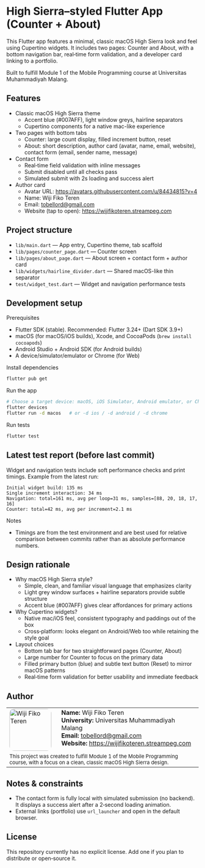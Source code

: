 # High Sierra–styled Flutter App (Counter + About)

This Flutter app features a minimal, classic macOS High Sierra look and feel using Cupertino widgets. It includes two pages: Counter and About, with a bottom navigation bar, real‑time form validation, and a developer card linking to a portfolio.

Built to fulfill Module 1 of the Mobile Programming course at Universitas Muhammadiyah Malang.

## Features

- Classic macOS High Sierra theme
	- Accent blue (#007AFF), light window greys, hairline separators
	- Cupertino components for a native mac-like experience
- Two pages with bottom tabs
	- Counter: large count display, filled increment button, reset
	- About: short description, author card (avatar, name, email, website), contact form (email, sender name, message)
- Contact form
	- Real‑time field validation with inline messages
	- Submit disabled until all checks pass
	- Simulated submit with 2s loading and success alert
- Author card
	- Avatar URL: https://avatars.githubusercontent.com/u/84434815?v=4
	- Name: Wiji Fiko Teren
	- Email: tobellord@gmail.com
	- Website (tap to open): https://wijifikoteren.streampeg.com

## Project structure

- `lib/main.dart` — App entry, Cupertino theme, tab scaffold
- `lib/pages/counter_page.dart` — Counter screen
- `lib/pages/about_page.dart` — About screen + contact form + author card
- `lib/widgets/hairline_divider.dart` — Shared macOS-like thin separator
- `test/widget_test.dart` — Widget and navigation performance tests

## Development setup

Prerequisites
- Flutter SDK (stable). Recommended: Flutter 3.24+ (Dart SDK 3.9+)
- macOS (for macOS/iOS builds), Xcode, and CocoaPods (`brew install cocoapods`)
- Android Studio + Android SDK (for Android builds)
- A device/simulator/emulator or Chrome (for Web)

Install dependencies

```bash
flutter pub get
```

Run the app

```bash
# Choose a target device: macOS, iOS Simulator, Android emulator, or Chrome
flutter devices
flutter run -d macos   # or -d ios / -d android / -d chrome
```

Run tests

```bash
flutter test
```

## Latest test report (before last commit)

Widget and navigation tests include soft performance checks and print timings. Example from the latest run:

```
Initial widget build: 135 ms
Single increment interaction: 34 ms
Navigation: total=161 ms, avg per loop=31 ms, samples=[88, 20, 18, 17, 16]
Counter: total=42 ms, avg per increment=2.1 ms
```

Notes
- Timings are from the test environment and are best used for relative comparison between commits rather than as absolute performance numbers.

## Design rationale

- Why macOS High Sierra style?
	- Simple, clean, and familiar visual language that emphasizes clarity
	- Light grey window surfaces + hairline separators provide subtle structure
	- Accent blue (#007AFF) gives clear affordances for primary actions
- Why Cupertino widgets?
	- Native mac/iOS feel, consistent typography and paddings out of the box
	- Cross‑platform: looks elegant on Android/Web too while retaining the style goal
- Layout choices
	- Bottom tab bar for two straightforward pages (Counter, About)
	- Large number for Counter to focus on the primary data
	- Filled primary button (blue) and subtle text button (Reset) to mirror macOS patterns
	- Real‑time form validation for better usability and immediate feedback

## Author

<table>
	<tr>
		<td width="120" valign="top">
			<img src="https://avatars.githubusercontent.com/u/84434815?v=4" alt="Wiji Fiko Teren" width="110" style="border-radius:12px; object-fit:cover;" />
		</td>
		<td valign="top">
			<strong>Name:</strong> Wiji Fiko Teren<br/>
			<strong>University:</strong> Universitas Muhammadiyah Malang<br/>
			<strong>Email:</strong> <a href="mailto:tobellord@gmail.com">tobellord@gmail.com</a><br/>
			<strong>Website:</strong> <a href="https://wijifikoteren.streampeg.com" target="_blank">https://wijifikoteren.streampeg.com</a>
		</td>
	</tr>
	<tr>
		<td colspan="2">
			<sub>This project was created to fulfill Module 1 of the Mobile Programming course, with a focus on a clean, classic macOS High Sierra design.</sub>
		</td>
	</tr>
  
</table>

## Notes & constraints

- The contact form is fully local with simulated submission (no backend). It displays a success alert after a 2‑second loading animation.
- External links (portfolio) use `url_launcher` and open in the default browser.

## License

This repository currently has no explicit license. Add one if you plan to distribute or open‑source it.
